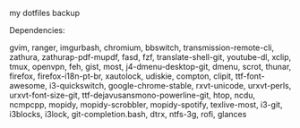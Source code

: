 my dotfiles backup

Dependencies:

gvim, ranger, imgurbash, chromium, bbswitch, transmission-remote-cli, zathura, zathurap-pdf-mupdf, fasd, fzf, translate-shell-git, youtube-dl, xclip, tmux, openvpn, feh, gist, most, j4-dmenu-desktop-git, dmenu, scrot, thunar, firefox, firefox-i18n-pt-br, xautolock, udiskie, compton, clipit, ttf-font-awesome, i3-quickswitch, google-chrome-stable, rxvt-unicode, urxvt-perls, urxvt-font-size-git, ttf-dejavusansmono-powerline-git, htop, ncdu, ncmpcpp, mopidy, mopidy-scrobbler, mopidy-spotify, texlive-most, i3-git, i3blocks, i3lock, git-completion.bash, dtrx, ntfs-3g, rofi, glances
